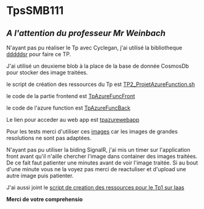 # TpsSMB111

## _A l'attention du professeur Mr Weinbach_

N'ayant pas pu réaliser le Tp avec Cyclegan, j'ai utilisé la bibliotheque [dddddsr](https://github.com/zecloud/Azure-function-image-super-resolution) pour faire ce TP.

J'ai utilisé un deuxieme blob à la place de la base de donnée CosmosDb pour stocker des image traitées.

le script de création des ressources du Tp est [TP2_ProjetAzureFunction.sh](https://github.com/mousambe/TpsSMB111/blob/master/TP2_ProjetAzureFunction.sh)

le code de la partie frontend est [TpAzureFuncFront](https://github.com/mousambe/TpsSMB111/tree/master/TpAzureFuncFront)

le code de l'azure function est [TpAzureFuncBack](https://github.com/mousambe/TpsSMB111/tree/master/TpAzureFuncBack)

Le lien pour acceder au web app est [tpazurewebapp](https://tpazurewebapp.azurewebsites.net/)

Pour les tests merci d'utiliser ces [images](https://github.com/mousambe/TpsSMB111/tree/master/TpAzureFuncFront/images) car les images de grandes resolutions ne sont pas adaptées.

N'ayant pas pu utiliser la biding SignalR, j'ai mis un timer sur l'application front avant qu'il n'aille chercher l'image dans container des images traitées.
De ce fait faut patienter une minutes avant de voir l'image traitée. Si au bout d'une minute vous ne la voyez pas merci de reactuliser et d'upload une autre image puis patienter.

J'ai aussi joint le [script de creation des ressources pour le  Tp1 sur Iaas](https://github.com/mousambe/TpsSMB111/blob/master/TP1_ProjetIAAS.sh)

**Merci de votre comprehensio**
